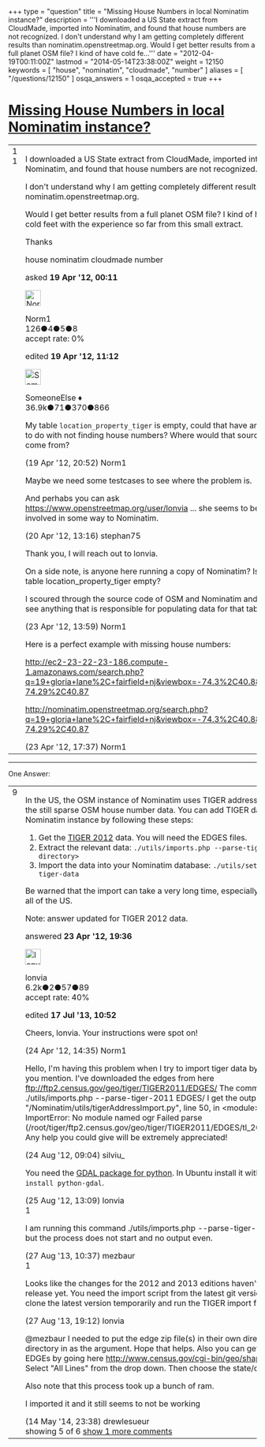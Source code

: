+++
type = "question"
title = "Missing House Numbers in local Nominatim instance?"
description = '''I downloaded a US State extract from CloudMade, imported into Nominatim, and found that house numbers are not recognized.  I don&#x27;t understand why I am getting completely different results than nominatim.openstreetmap.org. Would I get better results from a full planet OSM file? I kind of have cold fe...'''
date = "2012-04-19T00:11:00Z"
lastmod = "2014-05-14T23:38:00Z"
weight = 12150
keywords = [ "house", "nominatim", "cloudmade", "number" ]
aliases = [ "/questions/12150" ]
osqa_answers = 1
osqa_accepted = true
+++

<div class="headNormal">

# [Missing House Numbers in local Nominatim instance?](/questions/12150/missing-house-numbers-in-local-nominatim-instance)

</div>

<div id="main-body">

<div id="askform">

<table id="question-table" style="width:100%;">
<colgroup>
<col style="width: 50%" />
<col style="width: 50%" />
</colgroup>
<tbody>
<tr>
<td style="width: 30px; vertical-align: top"><div class="vote-buttons">
<span id="post-12150-upvote" class="ajax-command post-vote up" rel="nofollow" title="I like this post (click again to cancel)"> </span>
<div id="post-12150-score" class="post-score" title="current number of votes">
1
</div>
<span id="post-12150-downvote" class="ajax-command post-vote down" rel="nofollow" title="I dont like this post (click again to cancel)"> </span> <span id="favorite-mark" class="ajax-command favorite-mark" rel="nofollow" title="mark/unmark this question as favorite (click again to cancel)"> </span>
<div id="favorite-count" class="favorite-count">
1
</div>
</div></td>
<td><div id="item-right">
<div class="question-body">
<p>I downloaded a US State extract from CloudMade, imported into Nominatim, and found that house numbers are not recognized.</p>
<p>I don't understand why I am getting completely different results than nominatim.openstreetmap.org.</p>
<p>Would I get better results from a full planet OSM file? I kind of have cold feet with the experience so far from this small extract.</p>
<p>Thanks</p>
</div>
<div id="question-tags" class="tags-container tags">
<span class="post-tag tag-link-house" rel="tag" title="see questions tagged &#39;house&#39;">house</span> <span class="post-tag tag-link-nominatim" rel="tag" title="see questions tagged &#39;nominatim&#39;">nominatim</span> <span class="post-tag tag-link-cloudmade" rel="tag" title="see questions tagged &#39;cloudmade&#39;">cloudmade</span> <span class="post-tag tag-link-number" rel="tag" title="see questions tagged &#39;number&#39;">number</span>
</div>
<div id="question-controls" class="post-controls">
&#10;</div>
<div class="post-update-info-container">
<div class="post-update-info post-update-info-user">
<p>asked <strong>19 Apr '12, 00:11</strong></p>
<img src="https://secure.gravatar.com/avatar/e17c2bfaed82349f7a355866ff24e4cf?s=32&amp;d=identicon&amp;r=g" class="gravatar" width="32" height="32" alt="Norm1&#39;s gravatar image" />
<p><span>Norm1</span><br />
<span class="score" title="126 reputation points">126</span><span title="4 badges"><span class="badge1">●</span><span class="badgecount">4</span></span><span title="5 badges"><span class="silver">●</span><span class="badgecount">5</span></span><span title="8 badges"><span class="bronze">●</span><span class="badgecount">8</span></span><br />
<span class="accept_rate" title="Rate of the user&#39;s accepted answers">accept rate:</span> <span title="Norm1 has no accepted answers">0%</span></p>
</div>
<div class="post-update-info post-update-info-edited">
<p><span> edited <strong>19 Apr '12, 11:12</strong> </span></p>
<img src="https://secure.gravatar.com/avatar/0bf1aa22f7f5e045b0eb8beb79fe7907?s=32&amp;d=identicon&amp;r=g" class="gravatar" width="32" height="32" alt="SomeoneElse&#39;s gravatar image" />
<p><span>SomeoneElse ♦</span><br />
<span class="score" title="36866 reputation points"><span>36.9k</span></span><span title="71 badges"><span class="badge1">●</span><span class="badgecount">71</span></span><span title="370 badges"><span class="silver">●</span><span class="badgecount">370</span></span><span title="866 badges"><span class="bronze">●</span><span class="badgecount">866</span></span></p>
</div>
</div>
<div id="comments-container-12150" class="comments-container">
<span id="12185"></span>
<div id="comment-12185" class="comment">
<div id="post-12185-score" class="comment-score">
&#10;</div>
<div class="comment-text">
<p>My table <code>location_property_tiger</code> is empty, could that have anything to do with not finding house numbers? Where would that source data come from?</p>
</div>
<div id="comment-12185-info" class="comment-info">
<span class="comment-age">(19 Apr '12, 20:52)</span> <span class="comment-user userinfo">Norm1</span>
</div>
</div>
<span id="12197"></span>
<div id="comment-12197" class="comment">
<div id="post-12197-score" class="comment-score">
&#10;</div>
<div class="comment-text">
<p>Maybe we need some testcases to see where the problem is.</p>
<p>And perhabs you can ask <a href="https://www.openstreetmap.org/user/lonvia">https://www.openstreetmap.org/user/lonvia</a> ... she seems to be involved in some way to Nominatim.</p>
</div>
<div id="comment-12197-info" class="comment-info">
<span class="comment-age">(20 Apr '12, 13:16)</span> <span class="comment-user userinfo">stephan75</span>
</div>
</div>
<span id="12276"></span>
<div id="comment-12276" class="comment">
<div id="post-12276-score" class="comment-score">
&#10;</div>
<div class="comment-text">
<p>Thank you, I will reach out to lonvia.</p>
<p>On a side note, is anyone here running a copy of Nominatim? Is your table location_property_tiger empty?</p>
<p>I scoured through the source code of OSM and Nominatim and I don't see anything that is responsible for populating data for that table.</p>
</div>
<div id="comment-12276-info" class="comment-info">
<span class="comment-age">(23 Apr '12, 13:59)</span> <span class="comment-user userinfo">Norm1</span>
</div>
</div>
<span id="12296"></span>
<div id="comment-12296" class="comment">
<div id="post-12296-score" class="comment-score">
&#10;</div>
<div class="comment-text">
<p>Here is a perfect example with missing house numbers:</p>
<p><a href="http://ec2-23-22-23-186.compute-1.amazonaws.com/search.php?q=19+gloria+lane%2C+fairfield+nj&amp;viewbox=-74.3%2C40.88%2C-74.29%2C40.87">http://ec2-23-22-23-186.compute-1.amazonaws.com/search.php?q=19+gloria+lane%2C+fairfield+nj&amp;viewbox=-74.3%2C40.88%2C-74.29%2C40.87</a></p>
<p><a href="http://nominatim.openstreetmap.org/search.php?q=19+gloria+lane%2C+fairfield+nj&amp;viewbox=-74.3%2C40.88%2C-74.29%2C40.87">http://nominatim.openstreetmap.org/search.php?q=19+gloria+lane%2C+fairfield+nj&amp;viewbox=-74.3%2C40.88%2C-74.29%2C40.87</a></p>
</div>
<div id="comment-12296-info" class="comment-info">
<span class="comment-age">(23 Apr '12, 17:37)</span> <span class="comment-user userinfo">Norm1</span>
</div>
</div>
</div>
<div id="comment-tools-12150" class="comment-tools">
&#10;</div>
<div class="clear">
&#10;</div>
<div id="comment-12150-form-container" class="comment-form-container">
&#10;</div>
<div class="clear">
&#10;</div>
</div></td>
</tr>
</tbody>
</table>

------------------------------------------------------------------------

<div class="tabBar">

<span id="sort-top"></span>

<div class="headQuestions">

One Answer:

</div>

</div>

<span id="12303"></span>

<div id="answer-container-12303" class="answer accepted-answer">

<table style="width:100%;">
<colgroup>
<col style="width: 50%" />
<col style="width: 50%" />
</colgroup>
<tbody>
<tr>
<td style="width: 30px; vertical-align: top"><div class="vote-buttons">
<span id="post-12303-upvote" class="ajax-command post-vote up" rel="nofollow" title="I like this post (click again to cancel)"> </span>
<div id="post-12303-score" class="post-score" title="current number of votes">
9
</div>
<span id="post-12303-downvote" class="ajax-command post-vote down" rel="nofollow" title="I dont like this post (click again to cancel)"> </span> <span class="accept-answer on" rel="nofollow" title="Norm1 has selected this answer as the correct answer"> </span>
</div></td>
<td><div class="item-right">
<div class="answer-body">
<p>In the US, the OSM instance of Nominatim uses TIGER address data to complement the still sparse OSM house number data. You can add TIGER data to your own Nominatim instance by following these steps:</p>
<ol>
<li>Get the <a href="ftp://ftp2.census.gov/geo/tiger/TIGER2012">TIGER 2012</a> data. You will need the EDGES files.</li>
<li>Extract the relevant data: <code>./utils/imports.php --parse-tiger-2011 &lt;tiger directory&gt;</code></li>
<li>Import the data into your Nominatim database: <code>./utils/setup.php --import-tiger-data</code></li>
</ol>
<p>Be warned that the import can take a very long time, especially if you are importing all of the US.</p>
<p>Note: answer updated for TIGER 2012 data.</p>
</div>
<div class="answer-controls post-controls">
&#10;</div>
<div class="post-update-info-container">
<div class="post-update-info post-update-info-user">
<p>answered <strong>23 Apr '12, 19:36</strong></p>
<img src="https://secure.gravatar.com/avatar/d888b712d85dee0aa304297f2dc697c7?s=32&amp;d=identicon&amp;r=g" class="gravatar" width="32" height="32" alt="lonvia&#39;s gravatar image" />
<p><span>lonvia</span><br />
<span class="score" title="6213 reputation points"><span>6.2k</span></span><span title="2 badges"><span class="badge1">●</span><span class="badgecount">2</span></span><span title="57 badges"><span class="silver">●</span><span class="badgecount">57</span></span><span title="89 badges"><span class="bronze">●</span><span class="badgecount">89</span></span><br />
<span class="accept_rate" title="Rate of the user&#39;s accepted answers">accept rate:</span> <span title="lonvia has 43 accepted answers">40%</span></p>
</div>
<div class="post-update-info post-update-info-edited">
<p><span> edited <strong>17 Jul '13, 10:52</strong> </span></p>
</div>
</div>
<div id="comments-container-12303" class="comments-container">
<span id="12333"></span>
<div id="comment-12333" class="comment">
<div id="post-12333-score" class="comment-score">
&#10;</div>
<div class="comment-text">
<p>Cheers, lonvia. Your instructions were spot on!</p>
</div>
<div id="comment-12333-info" class="comment-info">
<span class="comment-age">(24 Apr '12, 14:35)</span> <span class="comment-user userinfo">Norm1</span>
</div>
</div>
<span id="15466"></span>
<div id="comment-15466" class="comment">
<div id="post-15466-score" class="comment-score">
&#10;</div>
<div class="comment-text">
<p>Hello, I'm having this problem when I try to import tiger data by following the steps you mention. I've downloaded the edges from here <a href="ftp://ftp2.census.gov/geo/tiger/TIGER2011/EDGES/">ftp://ftp2.census.gov/geo/tiger/TIGER2011/EDGES/</a> The command I use is ./utils/imports.php --parse-tiger-2011 EDGES/ I get the output of this sort: File "/Nominatim/utils/tigerAddressImport.py", line 50, in &lt;module&gt; import ogr ImportError: No module named ogr Failed parse (/root/tiger/ftp2.census.gov/geo/tiger/TIGER2011/EDGES/tl_2011_01001_edges.zip) Any help you could give will be extremely appreciated!</p>
</div>
<div id="comment-15466-info" class="comment-info">
<span class="comment-age">(24 Aug '12, 09:04)</span> <span class="comment-user userinfo">silviu_</span>
</div>
</div>
<span id="15508"></span>
<div id="comment-15508" class="comment">
<div id="post-15508-score" class="comment-score">
&#10;</div>
<div class="comment-text">
<p>You need the <a href="http://pypi.python.org/pypi/GDAL">GDAL package for python</a>. In Ubuntu install it with <code>sudo apt-get install python-gdal</code>.</p>
</div>
<div id="comment-15508-info" class="comment-info">
<span class="comment-age">(25 Aug '12, 13:09)</span> <span class="comment-user userinfo">lonvia</span>
</div>
</div>
<span id="25845"></span>
<div id="comment-25845" class="comment">
<div id="post-25845-score" class="comment-score">
1
</div>
<div class="comment-text">
<p>I am running this command ./utils/imports.php --parse-tiger-2011 /osm/tiger_data/ but the process does not start and no output even.</p>
</div>
<div id="comment-25845-info" class="comment-info">
<span class="comment-age">(27 Aug '13, 10:37)</span> <span class="comment-user userinfo">mezbaur</span>
</div>
</div>
<span id="25867"></span>
<div id="comment-25867" class="comment">
<div id="post-25867-score" class="comment-score">
1
</div>
<div class="comment-text">
<p>Looks like the changes for the 2012 and 2013 editions haven't made it into the release yet. You need the import script from the latest git version. It is safe to simply clone the latest version temporarily and run the TIGER import from there.</p>
</div>
<div id="comment-25867-info" class="comment-info">
<span class="comment-age">(27 Aug '13, 19:12)</span> <span class="comment-user userinfo">lonvia</span>
</div>
</div>
<span id="33188"></span>
<div id="comment-33188" class="comment not_top_scorer">
<div id="post-33188-score" class="comment-score">
&#10;</div>
<div class="comment-text">
<p><span></span><span>@mezbaur</span> I needed to put the edge zip file(s) in their own directory and pass that directory in as the argument. Hope that helps. Also you can get a specific county's EDGEs by going here <a href="http://www.census.gov/cgi-bin/geo/shapefiles2013/main.">http://www.census.gov/cgi-bin/geo/shapefiles2013/main.</a> Select "All Lines" from the drop down. Then choose the state/county.</p>
<p>Also note that this process took up a bunch of ram.</p>
<p>I imported it and it still seems to not be working</p>
</div>
<div id="comment-33188-info" class="comment-info">
<span class="comment-age">(14 May '14, 23:38)</span> <span class="comment-user userinfo">drewlesueur</span>
</div>
</div>
</div>
<div id="comment-tools-12303" class="comment-tools">
<span class="comments-showing"> showing 5 of 6 </span> <a href="#" class="show-all-comments-link">show 1 more comments</a>
</div>
<div class="clear">
&#10;</div>
<div id="comment-12303-form-container" class="comment-form-container">
&#10;</div>
<div class="clear">
&#10;</div>
</div></td>
</tr>
</tbody>
</table>

</div>

<div class="paginator-container-left">

</div>

</div>

</div>

